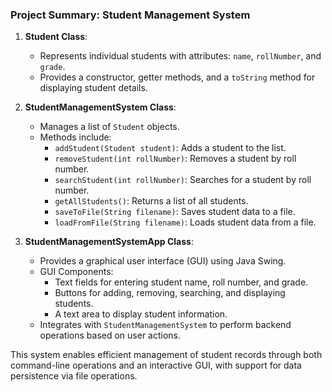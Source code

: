 ### Project Summary: Student Management System

1. **Student Class**:
   - Represents individual students with attributes: `name`, `rollNumber`, and `grade`.
   - Provides a constructor, getter methods, and a `toString` method for displaying student details.

2. **StudentManagementSystem Class**:
   - Manages a list of `Student` objects.
   - Methods include:
     - `addStudent(Student student)`: Adds a student to the list.
     - `removeStudent(int rollNumber)`: Removes a student by roll number.
     - `searchStudent(int rollNumber)`: Searches for a student by roll number.
     - `getAllStudents()`: Returns a list of all students.
     - `saveToFile(String filename)`: Saves student data to a file.
     - `loadFromFile(String filename)`: Loads student data from a file.

3. **StudentManagementSystemApp Class**:
   - Provides a graphical user interface (GUI) using Java Swing.
   - GUI Components:
     - Text fields for entering student name, roll number, and grade.
     - Buttons for adding, removing, searching, and displaying students.
     - A text area to display student information.
   - Integrates with `StudentManagementSystem` to perform backend operations based on user actions. 

This system enables efficient management of student records through both command-line operations and an interactive GUI, with support for data persistence via file operations.
